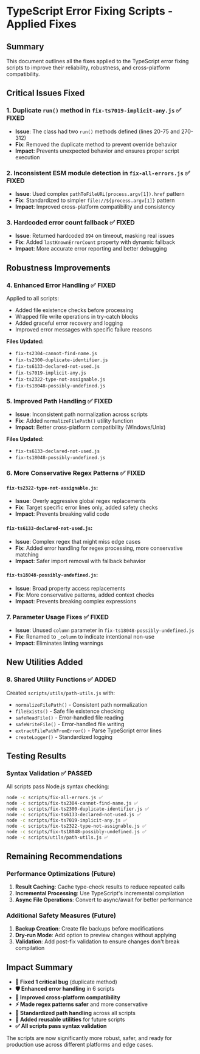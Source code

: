 # TypeScript Error Fixing Scripts - Applied Fixes

## Summary
This document outlines all the fixes applied to the TypeScript error fixing scripts to improve their reliability, robustness, and cross-platform compatibility.

## Critical Issues Fixed

### 1. **Duplicate `run()` method in `fix-ts7019-implicit-any.js`** ✅ FIXED
- **Issue**: The class had two `run()` methods defined (lines 20-75 and 270-312)
- **Fix**: Removed the duplicate method to prevent override behavior
- **Impact**: Prevents unexpected behavior and ensures proper script execution

### 2. **Inconsistent ESM module detection in `fix-all-errors.js`** ✅ FIXED
- **Issue**: Used complex `pathToFileURL(process.argv[1]).href` pattern
- **Fix**: Standardized to simpler `file://${process.argv[1]}` pattern
- **Impact**: Improved cross-platform compatibility and consistency

### 3. **Hardcoded error count fallback** ✅ FIXED
- **Issue**: Returned hardcoded `894` on timeout, masking real issues
- **Fix**: Added `lastKnownErrorCount` property with dynamic fallback
- **Impact**: More accurate error reporting and better debugging

## Robustness Improvements

### 4. **Enhanced Error Handling** ✅ FIXED
Applied to all scripts:
- Added file existence checks before processing
- Wrapped file write operations in try-catch blocks
- Added graceful error recovery and logging
- Improved error messages with specific failure reasons

**Files Updated:**
- `fix-ts2304-cannot-find-name.js`
- `fix-ts2300-duplicate-identifier.js`
- `fix-ts6133-declared-not-used.js`
- `fix-ts7019-implicit-any.js`
- `fix-ts2322-type-not-assignable.js`
- `fix-ts18048-possibly-undefined.js`

### 5. **Improved Path Handling** ✅ FIXED
- **Issue**: Inconsistent path normalization across scripts
- **Fix**: Added `normalizeFilePath()` utility function
- **Impact**: Better cross-platform compatibility (Windows/Unix)

**Files Updated:**
- `fix-ts6133-declared-not-used.js`
- `fix-ts18048-possibly-undefined.js`

### 6. **More Conservative Regex Patterns** ✅ FIXED

#### `fix-ts2322-type-not-assignable.js`:
- **Issue**: Overly aggressive global regex replacements
- **Fix**: Target specific error lines only, added safety checks
- **Impact**: Prevents breaking valid code

#### `fix-ts6133-declared-not-used.js`:
- **Issue**: Complex regex that might miss edge cases
- **Fix**: Added error handling for regex processing, more conservative matching
- **Impact**: Safer import removal with fallback behavior

#### `fix-ts18048-possibly-undefined.js`:
- **Issue**: Broad property access replacements
- **Fix**: More conservative patterns, added context checks
- **Impact**: Prevents breaking complex expressions

### 7. **Parameter Usage Fixes** ✅ FIXED
- **Issue**: Unused `column` parameter in `fix-ts18048-possibly-undefined.js`
- **Fix**: Renamed to `_column` to indicate intentional non-use
- **Impact**: Eliminates linting warnings

## New Utilities Added

### 8. **Shared Utility Functions** ✅ ADDED
Created `scripts/utils/path-utils.js` with:
- `normalizeFilePath()` - Consistent path normalization
- `fileExists()` - Safe file existence checking
- `safeReadFile()` - Error-handled file reading
- `safeWriteFile()` - Error-handled file writing
- `extractFilePathFromError()` - Parse TypeScript error lines
- `createLogger()` - Standardized logging

## Testing Results

### Syntax Validation ✅ PASSED
All scripts pass Node.js syntax checking:
```bash
node -c scripts/fix-all-errors.js ✅
node -c scripts/fix-ts2304-cannot-find-name.js ✅
node -c scripts/fix-ts2300-duplicate-identifier.js ✅
node -c scripts/fix-ts6133-declared-not-used.js ✅
node -c scripts/fix-ts7019-implicit-any.js ✅
node -c scripts/fix-ts2322-type-not-assignable.js ✅
node -c scripts/fix-ts18048-possibly-undefined.js ✅
node -c scripts/utils/path-utils.js ✅
```

## Remaining Recommendations

### Performance Optimizations (Future)
1. **Result Caching**: Cache type-check results to reduce repeated calls
2. **Incremental Processing**: Use TypeScript's incremental compilation
3. **Async File Operations**: Convert to async/await for better performance

### Additional Safety Measures (Future)
1. **Backup Creation**: Create file backups before modifications
2. **Dry-run Mode**: Add option to preview changes without applying
3. **Validation**: Add post-fix validation to ensure changes don't break compilation

## Impact Summary

- **🔧 Fixed 1 critical bug** (duplicate method)
- **🛡️ Enhanced error handling** in 6 scripts
- **🔄 Improved cross-platform compatibility** 
- **⚡ Made regex patterns safer** and more conservative
- **📁 Standardized path handling** across all scripts
- **🧰 Added reusable utilities** for future scripts
- **✅ All scripts pass syntax validation**

The scripts are now significantly more robust, safer, and ready for production use across different platforms and edge cases.
